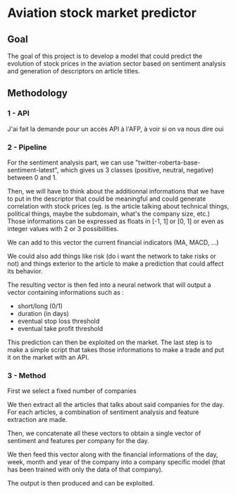 # Aviation stock market predictor

## Goal
The goal of this project is to develop a model that could predict the evolution of stock prices in the aviation sector based on sentiment analysis and generation of descriptors on article titles.
## Methodology
### 1 - API 
J'ai fait la demande pour un accès API à l'AFP, à voir si on va nous dire oui
### 2 - Pipeline
For the sentiment analysis part, we can use "twitter-roberta-base-sentiment-latest", which gives us 3 classes (positive, neutral, negative) between 0 and 1. 

Then, we will have to think about the additionnal informations that we have to put in the descriptor that could be meaningful and could generate correlation with stock prices (eg. is the article talking about technical things, political things, maybe the subdomain, what's the company size, etc.) Those informations can be expressed as floats in [-1, 1] or [0, 1] or even as integer values with 2 or 3 possibilities. 

We can add to this vector the current financial indicators (MA, MACD, ...)

We could also add things like risk (do i want the network to take risks or not) and things exterior to the article to make a prediction that could affect its behavior.

The resulting vector is then fed into a neural network that will output a vector containing informations such as :

* short/long (0/1)
* duration (in days)
* eventual stop loss threshold
* eventual take profit threshold

This prediction can then be exploited on the market. The last step is to make a simple script that takes those informations to make a trade and put it on the market with an API.

### 3 - Method

First we select a fixed number of companies

We then extract all the articles that talks about said companies for the day. For each articles, a combination of sentiment analysis and feature extraction are made.

Then, we concatenate all these vectors to obtain a single vector of sentiment and features per company for the day. 

We then feed this vector along with the financial informations of the day, week, month and year of the company into a company specific model (that has been trained with only the data of that company).

The output is then produced and can be exploited.
